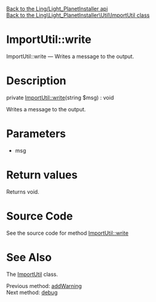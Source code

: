 [Back to the Ling/Light_PlanetInstaller api](https://github.com/lingtalfi/Light_PlanetInstaller/blob/master/doc/api/Ling/Light_PlanetInstaller.md)<br>
[Back to the Ling\Light_PlanetInstaller\Util\ImportUtil class](https://github.com/lingtalfi/Light_PlanetInstaller/blob/master/doc/api/Ling/Light_PlanetInstaller/Util/ImportUtil.md)


ImportUtil::write
================



ImportUtil::write — Writes a message to the output.




Description
================


private [ImportUtil::write](https://github.com/lingtalfi/Light_PlanetInstaller/blob/master/doc/api/Ling/Light_PlanetInstaller/Util/ImportUtil/write.md)(string $msg) : void




Writes a message to the output.




Parameters
================


- msg

    


Return values
================

Returns void.








Source Code
===========
See the source code for method [ImportUtil::write](https://github.com/lingtalfi/Light_PlanetInstaller/blob/master/Util/ImportUtil.php#L1434-L1440)


See Also
================

The [ImportUtil](https://github.com/lingtalfi/Light_PlanetInstaller/blob/master/doc/api/Ling/Light_PlanetInstaller/Util/ImportUtil.md) class.

Previous method: [addWarning](https://github.com/lingtalfi/Light_PlanetInstaller/blob/master/doc/api/Ling/Light_PlanetInstaller/Util/ImportUtil/addWarning.md)<br>Next method: [debug](https://github.com/lingtalfi/Light_PlanetInstaller/blob/master/doc/api/Ling/Light_PlanetInstaller/Util/ImportUtil/debug.md)<br>

